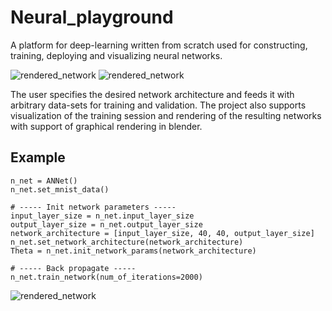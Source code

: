 # Neural_playground


A platform for deep-learning written from scratch used for constructing, training, deploying and visualizing neural networks.

![rendered_network](/assets/rendered_network.gif)
![rendered_network](/assets/training.gif)

The user specifies the desired network architecture and feeds it with arbitrary data-sets for training and validation. The project also supports visualization of the training session and rendering of the resulting networks with support of graphical rendering in blender. 

## Example
```
n_net = ANNet()
n_net.set_mnist_data()

# ----- Init network parameters -----
input_layer_size = n_net.input_layer_size
output_layer_size = n_net.output_layer_size
network_architecture = [input_layer_size, 40, 40, output_layer_size]
n_net.set_network_architecture(network_architecture)
Theta = n_net.init_network_params(network_architecture)

# ----- Back propagate -----
n_net.train_network(num_of_iterations=2000)

```

![rendered_network](/assets/training_xy.gif)
